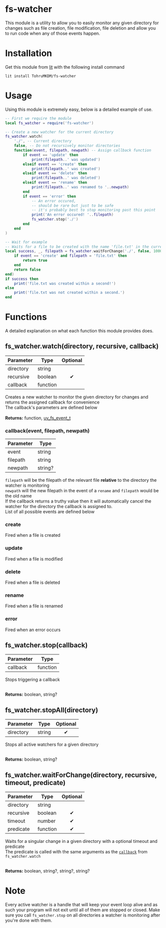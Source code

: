 # fs-watcher
This module is a utility to allow you to easily monitor any given directory for changes such as file creation, file modification, file deletion and allow you to run code when any of those events happen.

# Installation
Get this module from [lit](https://luvit.io/lit.html) with the following install command
```
lit install TohruMKDM/fs-watcher
```

# Usage
Using this module is extremely easy, below is a detailed example of use.
```lua
-- First we require the module
local fs_watcher = require('fs-watcher')

-- Create a new watcher for the current directory
fs_watcher.watch(
    './', -- Current directory
    false, -- Do not recursively monitor directories
    function(event, filepath, newpath) -- Assign callback function
        if event == 'update' then
            print(filepath..' was updated')
        elseif event == 'create' then
            print(filepath..' was created')
        elseif event == 'delete' then
            print(filepath..' was deleted')
        elseif event == 'rename' then
            print(filepath..' was renamed to '..newpath)
        end
        if event == 'error' then
            -- An error occured, 
            -- should be rare but just to be safe 
            -- it's probably best to stop monitoring past this point
            print('An error occured! '..filepath)
            fs_watcher.stop('./')
        end
    end
)

-- Wait for example
-- Waits for a file to be created with the name 'file.txt' in the current directory for 1 second
local success, _, filepath = fs_watcher.waitForChange('./', false, 1000, function(event, filepath)
    if event == 'create' and filepath = 'file.txt' then
        return true
    end
    return false
end)
if success then
    print('file.txt was created within a second!')
else
    print('file.txt was not created within a second.')
end
```


# Functions
A detailed explanation on what each function this module provides does.
## fs_watcher.watch(directory, recursive, callback)
| Parameter |   Type   | Optional |
| --------- | -------- |:--------:|
| directory | string   |          |
| recursive | boolean  |     ✔    |
| callback  | function |          |

Creates a new watcher to monitor the given directory for changes and returns the assigned callback for convenience</br>
The callback's parameters are defined below</br></br>
**Returns:** function, [uv_fs_event_t](https://github.com/luvit/luv/blob/master/docs.md#uv_fs_event_t--fs-event-handle)

### callback(event, filepath, newpath)
| Parameter |   Type    |
| --------- | --------  |
|   event   |  string   |   
|  filepath |  string   |
|  newpath  |  string?  |

`filepath` will be the filepath of the relevant file **relative** to the directory the watcher is monitoring</br>
`newpath` will the new filepath in the event of a `rename` and `filepath` would be the old name</br>
If the callback returns a truthy value then it will automatically cancel the watcher for the directory the callback is assigned to.</br>
List of all possible events are defined below

### create
Fired when a file is created

### update
Fired when a file is modified

### delete
Fired when a file is deleted

### rename
Fired when a file is renamed

### error
Fired when an error occurs

## fs_watcher.stop(callback)
| Parameter |   Type   |
| --------- | -------- |
| callback  |  function  |

Stops triggering a callback</br></br>

**Returns:** boolean, string?

## fs_watcher.stopAll(directory)
| Parameter |   Type   | Optional |
| --------- | -------- |:--------:|
| directory | string   |     ✔    |

Stops all active watchers for a given directory</br></br>

**Returns:** boolean, string?

## fs_watcher.waitForChange(directory, recursive, timeout, predicate)
| Parameter |   Type   | Optional |
| --------- | -------- |:--------:|
| directory | string   |          |
| recursive | boolean  |     ✔    |
|  timeout  |  number  |      ✔    |
| predicate | function |      ✔    |

Waits for a singular change in a given directory with a optional timeout and predicate</br>
The predicate is called with the same arguments as the [`callback`](https://github.com/TohruMKDM/fs-watcher#callbackevent-filepath-newpath) from `fs_watcher.watch`</br></br>

**Returns:** boolean, string?, string?, string?

# Note
Every active watcher is a handle that will keep your event loop alive and as such your program will not exit until all of them are stopped or closed.
Make sure you call `fs_watcher.stop` on all directories a watcher is monitoring after you're done with them.